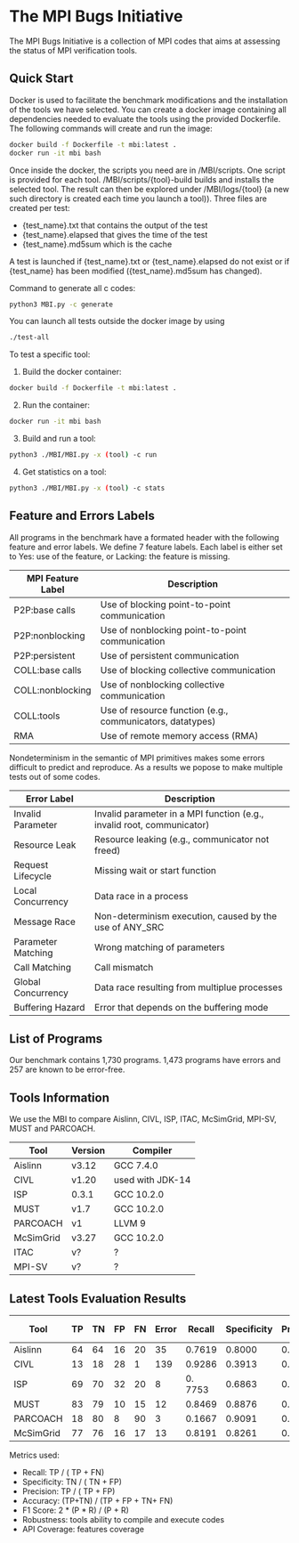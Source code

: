 # The MPI Bugs Initiative

The MPI Bugs Initiative is a collection of MPI codes that aims at assessing the status of MPI verification tools.


## Quick Start

Docker is used to facilitate the benchmark modifications and the installation of the tools we have selected.
You can create a docker image containing all dependencies needed to evaluate the tools using the provided Dockerfile.
The following commands will create and run the image:
```bash
docker build -f Dockerfile -t mbi:latest .
docker run -it mbi bash 
```

Once inside the docker, the scripts you need are in /MBI/scripts. One script is provided for each tool. /MBI/scripts/{tool}-build builds and installs the selected tool.
The result can then be explored under /MBI/logs/{tool} (a new such directory is created each time you launch a tool)). 
Three files are created per test: 
- {test_name}.txt that contains the output of the test 
- {test_name}.elapsed that gives the time of the test
- {test_name}.md5sum which is the cache

A test is launched if {test_name}.txt or {test_name}.elapsed do not exist or if {test_name} has been modified ({test_name}.md5sum has changed).

Command to generate all c codes:
```bash
python3 MBI.py -c generate
```

You can launch all tests outside the docker image by using
```bash
./test-all
```

To test a specific tool:
1. Build the docker container: 
```bash 
docker build -f Dockerfile -t mbi:latest .
 ```
2. Run the container: 
```bash
docker run -it mbi bash
 ```
3. Build and run a tool: 
```bash
python3 ./MBI/MBI.py -x (tool) -c run 
```
4. Get statistics on a tool:
```bash
python3 ./MBI/MBI.py -x (tool) -c stats 
```

## Feature and Errors Labels

All programs in the benchmark have a formated header with the following feature and error labels.
We define 7 feature labels. Each label is either set to Yes: use of the feature, or
Lacking: the feature is missing.


MPI Feature Label | Description 
 -----------------|--------------------
 P2P:base calls | Use of blocking point-to-point communication  
 P2P:nonblocking  | Use of nonblocking point-to-point communication 
 P2P:persistent | Use of persistent communication 
 COLL:base calls  | Use of blocking collective communication  
 COLL:nonblocking | Use of nonblocking collective communication 
 COLL:tools| Use of resource function (e.g., communicators, datatypes) 
 RMA   | Use of remote memory access (RMA)  



Nondeterminism in the semantic of MPI primitives makes some errors difficult to predict and reproduce. As a results we popose to make multiple tests out of some codes.



 Error Label |  Description
 ------------|--------------------
 Invalid Parameter | Invalid parameter in a MPI function (e.g., invalid root, communicator)
 Resource Leak | Resource leaking (e.g., communicator not freed)
 Request Lifecycle | Missing wait or start function
 Local Concurrency | Data race in a process
 Message Race | Non-determinism execution, caused by the use of ANY_SRC
 Parameter Matching | Wrong matching of parameters
 Call Matching | Call mismatch
 Global Concurrency | Data race resulting from multiplue processes
 Buffering Hazard | Error that depends on the buffering mode



## List of Programs

Our benchmark contains 1,730 programs.
1,473 programs have errors and 257 are known to be error-free.



## Tools Information

We use the MBI to compare Aislinn, CIVL, ISP, ITAC, McSimGrid, MPI-SV, MUST and PARCOACH.


Tool | Version | Compiler 
-----|---------|---------
Aislinn | v3.12 | GCC 7.4.0
CIVL | v1.20 | used with JDK-14
ISP | 0.3.1 | GCC 10.2.0
MUST | v1.7 | GCC 10.2.0
PARCOACH | v1 | LLVM 9
McSimGrid | v3.27 |  GCC 10.2.0
ITAC | v? | ?
MPI-SV | v? | ?


## Latest Tools Evaluation Results

 
Tool   	| TP | TN | FP | FN | Error | Recall | Specificity | Precision | Accurracy | F1 Score  
--------|----|----|----|----|-------|--------|-------------|-----------|-----------|---------
Aislinn | 64 | 64 | 16 | 20 | 35 | 0.7619 | 0.8000 | 0.8000 | 0.7805 | 0.7805
CIVL | 13 | 18 | 28 | 1 | 139 | 0.9286 | 0.3913 | 0.3171 | 0.5167 | 0.4727
ISP | 69 | 70 | 32 | 20 | 8  | 0. 7753 | 0.6863 | 0.6832 | 0.7277 | 0.7263 
 MUST | 83 | 79 | 10 | 15 | 12 | 0.8469 | 0.8876 | 0.8925 | 0.8663 | 0.8691
PARCOACH | 18 | 80 | 8 | 90 | 3 | 0.1667 | 0.9091 | 0.6923 |0.5000 | 0.287
McSimGrid | 77 | 76 | 16 | 17 | 13 | 0.8191 | 0.8261 | 0.8280 | 0.8226 | 0.8235 


Metrics used: 
- Recall: TP / ( TP + FN) 
- Specificity: TN / ( TN + FP)
- Precision: TP / ( TP + FP)
- Accuracy: (TP+TN) / (TP + FP + TN+ FN)
- F1 Score: 2 * (P * R) / (P + R)
- Robustness: tools ability to compile and execute codes 
- API Coverage: features coverage
